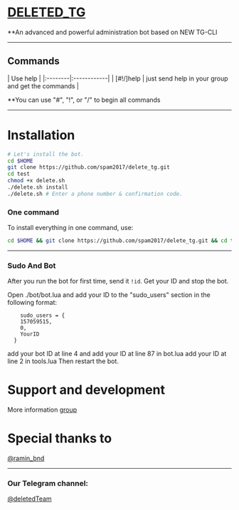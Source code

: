 # [DELETED_TG](https://t.me/joinchat/AAAAAEAYAls7mMO2LQc0Kw)

**An advanced and powerful administration bot based on NEW TG-CLI


* * *

## Commands

| Use help |
|:--------|:------------|
| [#!/]help | just send help in your group and get the commands |

**You can use "#", "!", or "/" to begin all commands

* * *

# Installation

```sh
# Let's install the bot.
cd $HOME
git clone https://github.com/spam2017/delete_tg.git
cd test
chmod +x delete.sh
./delete.sh install
./delete.sh # Enter a phone number & confirmation code.
```
### One command
To install everything in one command, use:
```sh
cd $HOME && git clone https://github.com/spam2017/delete_tg.git && cd test && chmod +x test.sh && ./test.sh install && ./delete.sh
```

* * *

### Sudo And Bot
After you run the bot for first time, send it `!id`. Get your ID and stop the bot.

Open ./bot/bot.lua and add your ID to the "sudo_users" section in the following format:
```
    sudo_users = {
    157059515,
    0,
    YourID
  }
```
add your bot ID at line 4 and add your ID at line 87 in bot.lua
add your ID at line 2 in tools.lua
Then restart the bot.

# Support and development

More information [group](https://t.me/joinchat/AAAAAEAYAls7mMO2LQc0Kw)

# Special thanks to
[@ramin_bnd](https://telegram.me/ramin_bnd)

* * *

### Our Telegram channel:

[@deletedTeam](https://t.me/joinchat/AAAAAEAYAls7mMO2LQc0Kw)
